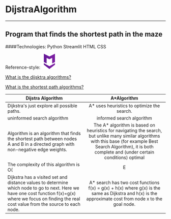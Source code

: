 # DijstraAlgorithm
***
 ## Program that finds the shortest path in the maze
 
####Technologies:
Python 
Streamlit
HTML
CSS

Reference-style: 
![alt text][logo]

[logo]: https://github.com/adam-p/markdown-here/raw/master/src/common/images/icon48.png "Logo Title Text 2"
 
 [What is the dijsktra algorithms?](https://en.wikipedia.org/wiki/Dijkstra%27s_algorithm)
 
 [What is the shortest path algorithms?](https://en.wikipedia.org/wiki/Shortest_path_problem)
 

| Dijstra Algorithm  | A*Algorithm   |
| ----------------- |:-------------:|
| Dijkstra's just explore all possible paths.         | A* uses heuristics to optimize the search.  |
| uninformed search algorithm        | informed search algorithm      |
| Algorithm is an algorithm that finds the shortest path between nodes A and B in a directed graph with non-negative edge weights.  | The A* algorithm is based on heuristics for navigating the search, but unlike many similar algorithms with this base (for example Best Search Algorithm), it is both complete and (under certain conditions) optimal      |
| The complexity of this algorithm is O(|E|+|V|log|V|), where |E| represents the number of edges, while |V| represents the number of nodes. | One major practical drawback is its O(b^d) space complexity, as it stores all generated nodes in memory.  |
| Dijkstra has a visited set and distance values to determine which node to go to next. Here we have one cost function f(x)=g(x) where we focus on finding the real cost value from the source to each node.| A* search has two cost functions f(x) = g(x) + h(x) where g(x) is the same as Dijkstra and h(x) is the approximate cost from node x to the goal node.     |
